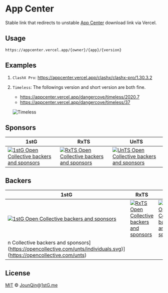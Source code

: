# App Center

Stable link that redirects to unstable [App Center][] download link via Vercel.

## Usage

`https://appcenter.vercel.app/{owner}/{app}/{version}`

## Examples

1. `ClashX Pro`: https://appcenter.vercel.app/clashx/clashx-pro/1.30.3.2

2. `Timeless`: The followings version and short version are both fine.

   - https://appcenter.vercel.app/dangercove/timeless/2020.7
   - https://appcenter.vercel.app/dangercove/timeless/37

   ![Timeless](https://user-images.githubusercontent.com/8336744/98822766-30e03500-246c-11eb-8cab-f7c31d196f5a.png)

## Sponsors

| 1stG                                                                                                                               | RxTS                                                                                                                               | UnTS                                                                                                                               |
| ---------------------------------------------------------------------------------------------------------------------------------- | ---------------------------------------------------------------------------------------------------------------------------------- | ---------------------------------------------------------------------------------------------------------------------------------- |
| [![1stG Open Collective backers and sponsors](https://opencollective.com/1stG/organizations.svg)](https://opencollective.com/1stG) | [![RxTS Open Collective backers and sponsors](https://opencollective.com/rxts/organizations.svg)](https://opencollective.com/rxts) | [![UnTS Open Collective backers and sponsors](https://opencollective.com/unts/organizations.svg)](https://opencollective.com/unts) |

## Backers

| 1stG                                                                                                                             | RxTS                                                                                                                             | UnTS                                                                                                                             |
| -------------------------------------------------------------------------------------------------------------------------------- | -------------------------------------------------------------------------------------------------------------------------------- | -------------------------------------------------------------------------------------------------------------------------------- |
| [![1stG Open Collective backers and sponsors](https://opencollective.com/1stG/individuals.svg)](https://opencollective.com/1stG) | [![RxTS Open Collective backers and sponsors](https://opencollective.com/rxts/individuals.svg)](https://opencollective.com/rxts) | [![UnTS Open Collective backers and sponsors](https://opencollective.com/unts/individuals.svg)](https://opencollective.com/unts) |
| n Collective backers and sponsors](https://opencollective.com/unts/individuals.svg)](https://opencollective.com/unts)            |

## License

[MIT][] © [JounQin][]@[1stG.me][]

[1stg.me]: https://www.1stg.me
[app center]: https://appcenter.ms
[jounqin]: https://GitHub.com/JounQin
[mit]: http://opensource.org/licenses/MIT
